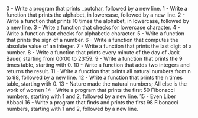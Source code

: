 0 - Write a program that prints _putchar, followed by a new line.
1 - Write a function that prints the alphabet, in lowercase, followed by a new line.
2 - Write a function that prints 10 times the alphabet, in lowercase, followed by a new line.
3 - Write a function that checks for lowercase character.
4 - Write a function that checks for alphabetic character.
5 - Write a function that prints the sign of a number.
6 - Write a function that computes the absolute value of an integer.
7 - Write a function that prints the last digit of a number.
8 - Write a function that prints every minute of the day of Jack Bauer, starting from 00:00 to 23:59.
9 - Write a function that prints the 9 times table, starting with 0.
10 - Write a function that adds two integers and returns the result. 
11 - Write a function that prints all natural numbers from n to 98, followed by a new line.
12 - Write a function that prints the n times table, starting with 0.
13 - Nature made the natural numbers; All else is the work of women
14 - Write a program that prints the first 50 Fibonacci numbers, starting with 1 and 2, followed by a new line.
15 - Even Liber Abbaci
16 - Write a program that finds and prints the first 98 Fibonacci numbers, starting with 1 and 2, followed by a new line.
